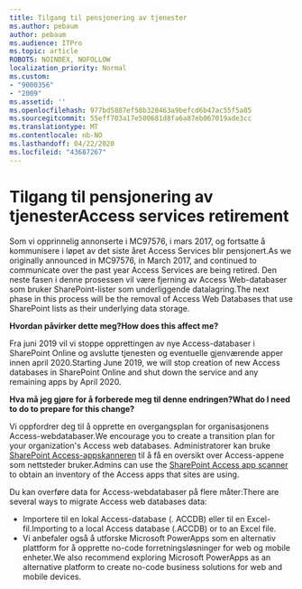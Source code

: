 ```yaml
---
title: Tilgang til pensjonering av tjenester
ms.author: pebaum
author: pebaum
ms.audience: ITPro
ms.topic: article
ROBOTS: NOINDEX, NOFOLLOW
localization_priority: Normal
ms.custom:
- "9000356"
- "2009"
ms.assetid: ''
ms.openlocfilehash: 977bd5887ef58b328463a9befcd6b47ac55f5a85
ms.sourcegitcommit: 55eff703a17e500681d8fa6a87eb067019ade3cc
ms.translationtype: MT
ms.contentlocale: nb-NO
ms.lasthandoff: 04/22/2020
ms.locfileid: "43687267"
---
```

# <a name="access-services-retirement"></a><span data-ttu-id="ae8a3-102">Tilgang til pensjonering av tjenester</span><span class="sxs-lookup"><span data-stu-id="ae8a3-102">Access services retirement</span></span>

<span data-ttu-id="ae8a3-103">Som vi opprinnelig annonserte i MC97576, i mars 2017, og fortsatte å kommunisere i løpet av det siste året Access Services blir pensjonert.</span><span class="sxs-lookup"><span data-stu-id="ae8a3-103">As we originally announced in MC97576, in March 2017, and continued to communicate over the past year Access Services are being retired.</span></span> <span data-ttu-id="ae8a3-104">Den neste fasen i denne prosessen vil være fjerning av Access Web-databaser som bruker SharePoint-lister som underliggende datalagring.</span><span class="sxs-lookup"><span data-stu-id="ae8a3-104">The next phase in this process will be the removal of Access Web Databases that use SharePoint lists as their underlying data storage.</span></span>

<span data-ttu-id="ae8a3-105">**Hvordan påvirker dette meg?**</span><span class="sxs-lookup"><span data-stu-id="ae8a3-105">**How does this affect me?**</span></span>

<span data-ttu-id="ae8a3-106">Fra juni 2019 vil vi stoppe opprettingen av nye Access-databaser i SharePoint Online og avslutte tjenesten og eventuelle gjenværende apper innen april 2020.</span><span class="sxs-lookup"><span data-stu-id="ae8a3-106">Starting June 2019, we will stop creation of new Access databases in SharePoint Online and shut down the service and any remaining apps by April 2020.</span></span>

<span data-ttu-id="ae8a3-107">**Hva må jeg gjøre for å forberede meg til denne endringen?**</span><span class="sxs-lookup"><span data-stu-id="ae8a3-107">**What do I need to do to prepare for this change?**</span></span>

<span data-ttu-id="ae8a3-108">Vi oppfordrer deg til å opprette en overgangsplan for organisasjonens Access-webdatabaser.</span><span class="sxs-lookup"><span data-stu-id="ae8a3-108">We encourage you to create a transition plan for your organization's Access web databases.</span></span> <span data-ttu-id="ae8a3-109">Administratorer kan bruke [SharePoint Access-appskanneren](https://github.com/SharePoint/PnP-Tools/tree/master/Solutions/SharePoint.AccessApp.Scanner) til å få en oversikt over Access-appene som nettsteder bruker.</span><span class="sxs-lookup"><span data-stu-id="ae8a3-109">Admins can use the [SharePoint Access app scanner](https://github.com/SharePoint/PnP-Tools/tree/master/Solutions/SharePoint.AccessApp.Scanner) to obtain an inventory of the Access apps that sites are using.</span></span>

<span data-ttu-id="ae8a3-110">Du kan overføre data for Access-webdatabaser på flere måter:</span><span class="sxs-lookup"><span data-stu-id="ae8a3-110">There are several ways to migrate Access web databases data:</span></span>

- <span data-ttu-id="ae8a3-111">Importere til en lokal Access-database (. ACCDB) eller til en Excel-fil.</span><span class="sxs-lookup"><span data-stu-id="ae8a3-111">Importing to a local Access database (.ACCDB) or to an Excel file.</span></span>
- <span data-ttu-id="ae8a3-112">Vi anbefaler også å utforske Microsoft PowerApps som en alternativ plattform for å opprette no-code forretningsløsninger for web og mobile enheter.</span><span class="sxs-lookup"><span data-stu-id="ae8a3-112">We also recommend exploring Microsoft PowerApps as an alternative platform to create no-code business solutions for web and mobile devices.</span></span>